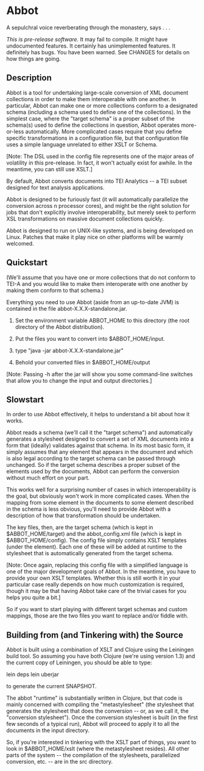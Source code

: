 
Abbot
=====

A sepulchral voice reverberating through the monastery, says . . .

*This is pre-release software.*  It may fail to compile.  It might have undocumented features.  It certainly has unimplemented features.  It definitely has bugs.  You have been warned.  See CHANGES for details on how things are going.

Description
-----------

Abbot is a tool for undertaking large-scale conversion of XML document collections in order to make them interoperable with one another.  In particular, Abbot can make one or more collections conform to a designated schema (including a schema used to define one of the collections).  In the simplest case, where the "target schema" is a proper subset of the schema(s) used to define the collections in question, Abbot operates more-or-less automatically.  More complicated cases require that you define specific transformations in a configuration file, but that configuration file uses a simple language unrelated to either XSLT or Schema.

[Note: The DSL used in the config file represents one of the major areas of volatility in this pre-release.  In fact, it won't actually exist for awhile.  In the meantime, you can still use XSLT.]

By default, Abbot converts documents into TEI Analytics -- a TEI subset designed for text analysis applications.

Abbot is designed to be furiously fast (it will automatically parallelize the conversion across n processor cores), and might be the right solution for jobs that don't explicitly involve interoperability, but merely seek to perform XSL transformations on massive document collections quickly.

Abbot is designed to run on UNIX-like systems, and is being developed on Linux.  Patches that make it play nice on other platforms will be warmly welcomed.

Quickstart
----------

(We'll assume that you have one or more collections that do not conform to TEI-A and you would like to make them interoperate with one another by making them conform to that schema.)

Everything you need to use Abbot (aside from an up-to-date JVM) is contained in the file abbot-X.X.X-standalone.jar.

1. Set the environment variable ABBOT\_HOME to this directory (the root directory of the Abbot distribution).

2. Put the files you want to convert into $ABBOT\_HOME/input.

3. type "java -jar abbot-X.X.X-standalone.jar"

4. Behold your converted files in $ABBOT\_HOME/output

[Note: Passing -h after the jar will show you some command-line switches that allow you to change the input and output directories.]

Slowstart
---------

In order to use Abbot effectively, it helps to understand a bit about how it works.

Abbot reads a schema (we'll call it the "target schema") and automatically generates a stylesheet designed to convert a set of XML documents into a form that (ideally) validates against that schema.  In its most basic form, it simply assumes that any element that appears in the document and which is also legal according to the target schema can be passed through unchanged.  So if the target schema describes a proper subset of the elements used by the documents, Abbot can perform the conversion without much effort on your part.

This works well for a surprising number of cases in which interoperability is the goal, but obviously won't work in more complicated cases.  When the mapping from some element in the documents to some element described in the schema is less obvious, you'll need to provide Abbot with a description of how that transformation should be undertaken.

The key files, then, are the target schema (which is kept in $ABBOT\_HOME/target) and the abbot\_config.xml file (which is kept in $ABBOT\_HOME/config).  The config file simply contains XSLT templates (under the <custom-transformations> element).  Each one of these will be added at runtime to the stylesheet that is automatically generated from the target schema.

[Note: Once again, replacing this config file with a simplified language is one of the major development goals of Abbot.  In the meantime, you have to provide your own XSLT templates.  Whether this is still worth it in your particular case really depends on how much customization is required, though it may be that having Abbot take care of the trivial cases for you helps you quite a bit.]

So if you want to start playing with different target schemas and custom mappings, those are the two files you want to replace and/or fiddle with.

Building from (and Tinkering with) the Source
---------------------------------------------

Abbot is built using a combination of XSLT and Clojure using the Leiningen build tool.  So assuming you have both Clojure (we're using version 1.3) and the current copy of Leiningen, you should be able to type:

lein deps
lein uberjar

to generate the current SNAPSHOT.

The abbot "runtime" is substantially written in Clojure, but that code is mainly concerned with compiling the "metastylesheet" (the stylesheet that generates the stylesheet that does the conversion -- or, as we call it, the "conversion stylesheet").  Once the conversion stylesheet is built (in the first few seconds of a typical run), Abbot will proceed to apply it to all the documents in the input directory.

So, if you're interested in tinkering with the XSLT part of things, you want to look in $ABBOT\_HOME/xslt (where the metastylesheet resides).  All other parts of the system -- the compilation of the stylesheets, parallelized conversion, etc. -- are in the src directory.

